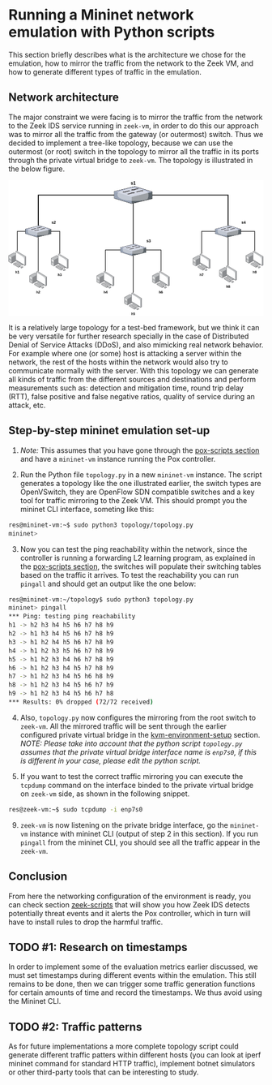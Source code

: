 # Running a Mininet network emulation with Python scripts

This section briefly describes what is the architecture we chose for the emulation, how to mirror the traffic from the network to the Zeek VM, and how to generate different types of traffic in the emulation.

## Network architecture

The major constraint we were facing is to mirror the traffic from the network to the Zeek IDS service running in `zeek-vm`, in order to do this our approach was to mirror all the traffic from the gateway (or outermost) switch. Thus we decided to implement a tree-like topology, because we can use the outermost (or root) switch in the topology to mirror all the traffic in its ports through the private virtual bridge to `zeek-vm`. The topology is illustrated in the below figure.

<img src="img/NetworkTopology.png" width="1000" align="center">

It is a relatively large topology for a test-bed framework, but we think it can be very versatile for further research specially in the case of Distributed Denial of Service Attacks (DDoS), and also mimicking real network behavior. For example where one (or some) host is attacking a server within the network, the rest of the hosts within the network would also try to communicate normally with the server. With this topology we can generate all kinds of traffic from the different sources and destinations and perform measurements such as: detection and mitigation time, round trip delay (RTT), false positive and false negative ratios, quality of service during an attack, etc.

## Step-by-step mininet emulation set-up

1. *Note:* This assumes that you have gone through the [pox-scripts section](../pox-scripts/README.md) and have a `mininet-vm` instance running the Pox controller.

2. Run the Python file `topology.py` in a new `mininet-vm` instance. The script generates a topology like the one illustrated earlier, the switch types are OpenVSwitch, they are OpenFlow SDN compatible switches and a key tool for traffic mirroring to the Zeek VM. This should prompt you the mininet CLI interface, someting like this:
```bash
res@mininet-vm:~$ sudo python3 topology/topology.py
mininet> 
```

3. Now you can test the ping reachability within the network, since the controller is running a forwarding L2 learning program, as explained in the [pox-scripts section](../pox-scripts/README.md), the switches will populate their switching tables based on the traffic it arrives. To test the reachability you can run `pingall` and should get an output like the one below:
```bash
res@mininet-vm:~/topology$ sudo python3 topology.py 
mininet> pingall
*** Ping: testing ping reachability
h1 -> h2 h3 h4 h5 h6 h7 h8 h9 
h2 -> h1 h3 h4 h5 h6 h7 h8 h9 
h3 -> h1 h2 h4 h5 h6 h7 h8 h9 
h4 -> h1 h2 h3 h5 h6 h7 h8 h9 
h5 -> h1 h2 h3 h4 h6 h7 h8 h9 
h6 -> h1 h2 h3 h4 h5 h7 h8 h9 
h7 -> h1 h2 h3 h4 h5 h6 h8 h9 
h8 -> h1 h2 h3 h4 h5 h6 h7 h9 
h9 -> h1 h2 h3 h4 h5 h6 h7 h8 
*** Results: 0% dropped (72/72 received)

```

4. Also, `topology.py` now configures the mirroring from the root switch to `zeek-vm`. All the mirrored traffic will be sent through the earlier configured private virtual bridge in the [kvm-environment-setup](../kvm-enviroment-setup/README.md) section. *NOTE: Please take into account that the python script `topology.py` assumes that the private virtual bridge interface name is `enp7s0`, if this is different in your case, please edit the python script.*

5. If you want to test the correct traffic mirroring you can execute the `tcpdump` command on the interface binded to the private virtual bridge on `zeek-vm` side, as shown in the following snippet. 
```bash
res@zeek-vm:~$ sudo tcpdump -i enp7s0
```

9. `zeek-vm` is now listening on the private bridge interface, go the `mininet-vm` instance with mininet CLI (output of step 2 in this section). If you run `pingall` from the mininet CLI, you should see all the traffic appear in the `zeek-vm`.

## Conclusion

From here the networking configuration of the environment is ready, you can check section [zeek-scripts](../zeek-scripts/README.md) that will show you how Zeek IDS detects potentially threat events and it alerts the Pox controller, which in turn will have to install rules to drop the harmful traffic.


## TODO #1: Research on timestamps
In order to implement some of the evaluation metrics earlier discussed, we must set timestamps during different events within the emulation. This still remains to be done, then we can trigger some traffic generation functions for certain amounts of time and record the timestamps. We thus avoid using the Mininet CLI.

## TODO #2: Traffic patterns

As for future implementations a more complete topology script could generate different traffic patters within different hosts (you can look at iperf mininet command for standard HTTP traffic), implement botnet simulators or other third-party tools that can be interesting to study.